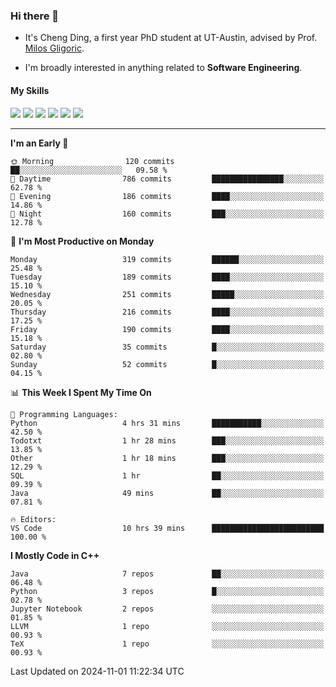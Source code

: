 ### Hi there 👋

* It's Cheng Ding, a first year PhD student at UT-Austin, advised by Prof. [Milos Gligoric](https://users.ece.utexas.edu/~gligoric/).

* I'm broadly interested in anything related to **Software Engineering**.

#### My Skills

![](https://img.shields.io/badge/C++-65318e?logo=cplusplus&logoColor=fff)
![](https://img.shields.io/badge/Python-3e74a2?logo=python&logoColor=fff)
![](https://img.shields.io/badge/C-5654a2?logo=c&logoColor=fff)
![](https://img.shields.io/badge/Go-00aaff?logo=go&logoColor=fff)
![](https://img.shields.io/badge/Docker-0088ff?logo=docker&logoColor=fff)
![](https://img.shields.io/badge/Apache-D22128?logo=apache&logoColor=fff)

---
<!--START_SECTION:waka-->
**I'm an Early 🐤** 

```text
🌞 Morning                120 commits         ██░░░░░░░░░░░░░░░░░░░░░░░   09.58 % 
🌆 Daytime                786 commits         ████████████████░░░░░░░░░   62.78 % 
🌃 Evening                186 commits         ████░░░░░░░░░░░░░░░░░░░░░   14.86 % 
🌙 Night                  160 commits         ███░░░░░░░░░░░░░░░░░░░░░░   12.78 % 
```
📅 **I'm Most Productive on Monday** 

```text
Monday                   319 commits         ██████░░░░░░░░░░░░░░░░░░░   25.48 % 
Tuesday                  189 commits         ████░░░░░░░░░░░░░░░░░░░░░   15.10 % 
Wednesday                251 commits         █████░░░░░░░░░░░░░░░░░░░░   20.05 % 
Thursday                 216 commits         ████░░░░░░░░░░░░░░░░░░░░░   17.25 % 
Friday                   190 commits         ████░░░░░░░░░░░░░░░░░░░░░   15.18 % 
Saturday                 35 commits          █░░░░░░░░░░░░░░░░░░░░░░░░   02.80 % 
Sunday                   52 commits          █░░░░░░░░░░░░░░░░░░░░░░░░   04.15 % 
```


📊 **This Week I Spent My Time On** 

```text
💬 Programming Languages: 
Python                   4 hrs 31 mins       ███████████░░░░░░░░░░░░░░   42.50 % 
Todotxt                  1 hr 28 mins        ███░░░░░░░░░░░░░░░░░░░░░░   13.85 % 
Other                    1 hr 18 mins        ███░░░░░░░░░░░░░░░░░░░░░░   12.29 % 
SQL                      1 hr                ██░░░░░░░░░░░░░░░░░░░░░░░   09.39 % 
Java                     49 mins             ██░░░░░░░░░░░░░░░░░░░░░░░   07.81 % 

🔥 Editors: 
VS Code                  10 hrs 39 mins      █████████████████████████   100.00 % 
```

**I Mostly Code in C++** 

```text
Java                     7 repos             ██░░░░░░░░░░░░░░░░░░░░░░░   06.48 % 
Python                   3 repos             █░░░░░░░░░░░░░░░░░░░░░░░░   02.78 % 
Jupyter Notebook         2 repos             ░░░░░░░░░░░░░░░░░░░░░░░░░   01.85 % 
LLVM                     1 repo              ░░░░░░░░░░░░░░░░░░░░░░░░░   00.93 % 
TeX                      1 repo              ░░░░░░░░░░░░░░░░░░░░░░░░░   00.93 % 
```




 Last Updated on 2024-11-01 11:22:34 UTC
<!--END_SECTION:waka-->

